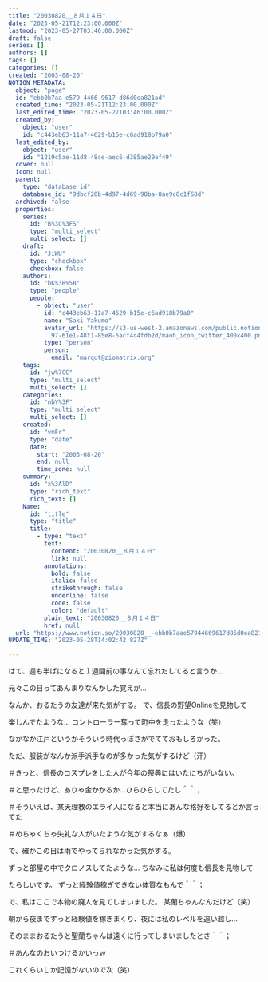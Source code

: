 ```yaml
---
title: "20030820__８月１４日"
date: "2023-05-21T12:23:00.000Z"
lastmod: "2023-05-27T03:46:00.000Z"
draft: false
series: []
authors: []
tags: []
categories: []
created: "2003-08-20"
NOTION_METADATA:
  object: "page"
  id: "ebb0b7aa-e579-4466-9617-d86d0ea821ad"
  created_time: "2023-05-21T12:23:00.000Z"
  last_edited_time: "2023-05-27T03:46:00.000Z"
  created_by:
    object: "user"
    id: "c443eb63-11a7-4629-b15e-c6ad918b79a0"
  last_edited_by:
    object: "user"
    id: "1219c5ae-11d8-48ce-aec6-d385ae29af49"
  cover: null
  icon: null
  parent:
    type: "database_id"
    database_id: "9dbcf20b-4d97-4d69-98ba-8ae9c8c1f58d"
  archived: false
  properties:
    series:
      id: "B%3C%3FS"
      type: "multi_select"
      multi_select: []
    draft:
      id: "JiWU"
      type: "checkbox"
      checkbox: false
    authors:
      id: "bK%3B%5B"
      type: "people"
      people:
        - object: "user"
          id: "c443eb63-11a7-4629-b15e-c6ad918b79a0"
          name: "Saki Yakumo"
          avatar_url: "https://s3-us-west-2.amazonaws.com/public.notion-static.com/3ad1c4\
            97-61e1-48f1-85e8-6acf4c4fdb2d/maoh_icon_twitter_400x400.png"
          type: "person"
          person:
            email: "marqut@ziomatrix.org"
    tags:
      id: "jw%7CC"
      type: "multi_select"
      multi_select: []
    categories:
      id: "nbY%3F"
      type: "multi_select"
      multi_select: []
    created:
      id: "vmFr"
      type: "date"
      date:
        start: "2003-08-20"
        end: null
        time_zone: null
    summary:
      id: "x%3AlD"
      type: "rich_text"
      rich_text: []
    Name:
      id: "title"
      type: "title"
      title:
        - type: "text"
          text:
            content: "20030820__８月１４日"
            link: null
          annotations:
            bold: false
            italic: false
            strikethrough: false
            underline: false
            code: false
            color: "default"
          plain_text: "20030820__８月１４日"
          href: null
  url: "https://www.notion.so/20030820__-ebb0b7aae57944669617d86d0ea821ad"
UPDATE_TIME: "2023-05-28T14:02:42.827Z"

---
```

<link rel="stylesheet" href="https://cdn.jsdelivr.net/npm/katex@0.16.2/dist/katex.min.css" integrity="sha384-bYdxxUwYipFNohQlHt0bjN/LCpueqWz13HufFEV1SUatKs1cm4L6fFgCi1jT643X" crossorigin="anonymous">


はて、週も半ばになると１週間前の事なんて忘れだしてると言うか…


元々この日ってあんまりなんかした覚えが…


なんか、おるたうの友達が来た気がする。 で、信長の野望Onlineを見物して


楽しんでたような… コントローラー奪って町中を走ったような（笑）


なかなか江戸というかそういう時代っぽさがでてておもしろかった。


ただ、服装がなんか派手派手なのが多かった気がするけど（汗）


＃きっと、信長のコスプレをした人が今年の祭典にはいたにちがいない。


＃と思ったけど、ありゃ金かかるか…ひらひらしてたし＾＾；


＃そういえば、某天理教のエライ人になると本当にあんな格好をしてるとか言ってた


＃めちゃくちゃ失礼な人がいたような気がするなぁ（爆）


で、確かこの日は雨でやってられなかった気がする。


ずっと部屋の中でクロノスしてたような… ちなみに私は何度も信長を見物して


たらしいです。 ずっと経験値稼ぎできない体質なもんで＾＾；


で、私はここで本物の廃人を見てしまいました。 某蘭ちゃんなんだけど（笑）


朝から夜までずっと経験値を稼ぎまくり、夜には私のレベルを追い越し…


そのままおるたうと聖蘭ちゃんは遠くに行ってしまいましたとさ＾＾；


＃あんなのおいつけるかいっｗ


これくらいしか記憶がないので次（笑）

